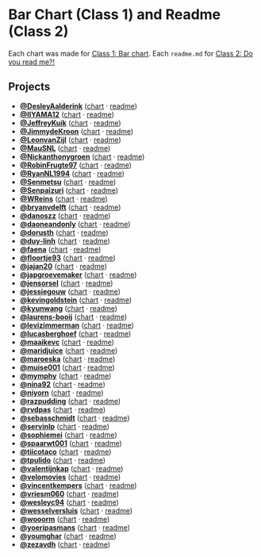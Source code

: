 # Bar Chart (Class 1) and Readme (Class 2)

Each chart was made for [Class 1: Bar chart](https://github.com/cmda-fe3x3/course-17-18/blob/master/class-1.md#bar-chart). Each `readme.md` for [Class 2: Do you read me?!](https://github.com/cmda-fe3x3/course-17-18/blob/master/class-2.md#do-you-read-me)

## Projects

-   [**@DesleyAalderink**](https://github.com/DesleyAalderink) ([chart](https://cmda-fe3x3.github.io/course-17-18/class-1-bar/DesleyAalderink) · [readme](https://github.com/cmda-fe3x3/course-17-18/blob/master/site/class-1-bar/DesleyAalderink#readme))
-   [**@IIYAMA12**](https://github.com/IIYAMA12) ([chart](https://cmda-fe3x3.github.io/course-17-18/class-1-bar/IIYAMA12) · [readme](https://github.com/cmda-fe3x3/course-17-18/blob/master/site/class-1-bar/IIYAMA12#readme))
-   [**@JeffreyKuik**](https://github.com/JeffreyKuik) ([chart](https://cmda-fe3x3.github.io/course-17-18/class-1-bar/JeffreyKuik) · [readme](https://github.com/cmda-fe3x3/course-17-18/blob/master/site/class-1-bar/JeffreyKuik#readme))
-   [**@JimmydeKroon**](https://github.com/JimmydeKroon) ([chart](https://cmda-fe3x3.github.io/course-17-18/class-1-bar/JimmydeKroon) · [readme](https://github.com/cmda-fe3x3/course-17-18/blob/master/site/class-1-bar/JimmydeKroon#readme))
-   [**@LeonvanZijl**](https://github.com/LeonvanZijl) ([chart](https://cmda-fe3x3.github.io/course-17-18/class-1-bar/LeonvanZijl) · [readme](https://github.com/cmda-fe3x3/course-17-18/blob/master/site/class-1-bar/LeonvanZijl#readme))
-   [**@MauSNL**](https://github.com/MauSNL) ([chart](https://cmda-fe3x3.github.io/course-17-18/class-1-bar/MauSNL) · [readme](https://github.com/cmda-fe3x3/course-17-18/blob/master/site/class-1-bar/MauSNL#readme))
-   [**@Nickanthonygroen**](https://github.com/Nickanthonygroen) ([chart](https://cmda-fe3x3.github.io/course-17-18/class-1-bar/Nickanthonygroen) · [readme](https://github.com/cmda-fe3x3/course-17-18/blob/master/site/class-1-bar/Nickanthonygroen#readme))
-   [**@RobinFrugte97**](https://github.com/RobinFrugte97) ([chart](https://cmda-fe3x3.github.io/course-17-18/class-1-bar/RobinFrugte97) · [readme](https://github.com/cmda-fe3x3/course-17-18/blob/master/site/class-1-bar/RobinFrugte97#readme))
-   [**@RyanNL1994**](https://github.com/RyanNL1994) ([chart](https://cmda-fe3x3.github.io/course-17-18/class-1-bar/RyanNL1994) · [readme](https://github.com/cmda-fe3x3/course-17-18/blob/master/site/class-1-bar/RyanNL1994#readme))
-   [**@Senmetsu**](https://github.com/Senmetsu) ([chart](https://cmda-fe3x3.github.io/course-17-18/class-1-bar/Senmetsu) · [readme](https://github.com/cmda-fe3x3/course-17-18/blob/master/site/class-1-bar/Senmetsu#readme))
-   [**@Senpaizuri**](https://github.com/Senpaizuri) ([chart](https://cmda-fe3x3.github.io/course-17-18/class-1-bar/Senpaizuri) · [readme](https://github.com/cmda-fe3x3/course-17-18/blob/master/site/class-1-bar/Senpaizuri#readme))
-   [**@WReins**](https://github.com/WReins) ([chart](https://cmda-fe3x3.github.io/course-17-18/class-1-bar/WReins) · [readme](https://github.com/cmda-fe3x3/course-17-18/blob/master/site/class-1-bar/WReins#readme))
-   [**@bryanvdelft**](https://github.com/bryanvdelft) ([chart](https://cmda-fe3x3.github.io/course-17-18/class-1-bar/bryanvdelft) · [readme](https://github.com/cmda-fe3x3/course-17-18/blob/master/site/class-1-bar/bryanvdelft#readme))
-   [**@danoszz**](https://github.com/danoszz) ([chart](https://cmda-fe3x3.github.io/course-17-18/class-1-bar/danoszz) · [readme](https://github.com/cmda-fe3x3/course-17-18/blob/master/site/class-1-bar/danoszz#readme))
-   [**@daoneandonly**](https://github.com/daoneandonly) ([chart](https://cmda-fe3x3.github.io/course-17-18/class-1-bar/daoneandonly) · [readme](https://github.com/cmda-fe3x3/course-17-18/blob/master/site/class-1-bar/daoneandonly#readme))
-   [**@dorusth**](https://github.com/dorusth) ([chart](https://cmda-fe3x3.github.io/course-17-18/class-1-bar/dorusth) · [readme](https://github.com/cmda-fe3x3/course-17-18/blob/master/site/class-1-bar/dorusth#readme))
-   [**@duy-linh**](https://github.com/duy-linh) ([chart](https://cmda-fe3x3.github.io/course-17-18/class-1-bar/duy-linh) · [readme](https://github.com/cmda-fe3x3/course-17-18/blob/master/site/class-1-bar/duy-linh#readme))
-   [**@faena**](https://github.com/faena) ([chart](https://cmda-fe3x3.github.io/course-17-18/class-1-bar/faena) · [readme](https://github.com/cmda-fe3x3/course-17-18/blob/master/site/class-1-bar/faena#readme))
-   [**@floortje93**](https://github.com/floortje93) ([chart](https://cmda-fe3x3.github.io/course-17-18/class-1-bar/floortje93) · [readme](https://github.com/cmda-fe3x3/course-17-18/blob/master/site/class-1-bar/floortje93#readme))
-   [**@jajan20**](https://github.com/jajan20) ([chart](https://cmda-fe3x3.github.io/course-17-18/class-1-bar/jajan20) · [readme](https://github.com/cmda-fe3x3/course-17-18/blob/master/site/class-1-bar/jajan20#readme))
-   [**@japgroevemaker**](https://github.com/japgroevemaker) ([chart](https://cmda-fe3x3.github.io/course-17-18/class-1-bar/japgroevemaker) · [readme](https://github.com/cmda-fe3x3/course-17-18/blob/master/site/class-1-bar/japgroevemaker#readme))
-   [**@jensorsel**](https://github.com/jensorsel) ([chart](https://cmda-fe3x3.github.io/course-17-18/class-1-bar/jensorsel) · [readme](https://github.com/cmda-fe3x3/course-17-18/blob/master/site/class-1-bar/jensorsel#readme))
-   [**@jessiegouw**](https://github.com/jessiegouw) ([chart](https://cmda-fe3x3.github.io/course-17-18/class-1-bar/jessiegouw) · [readme](https://github.com/cmda-fe3x3/course-17-18/blob/master/site/class-1-bar/jessiegouw#readme))
-   [**@kevingoldstein**](https://github.com/kevingoldstein) ([chart](https://cmda-fe3x3.github.io/course-17-18/class-1-bar/kevingoldstein) · [readme](https://github.com/cmda-fe3x3/course-17-18/blob/master/site/class-1-bar/kevingoldstein#readme))
-   [**@kyunwang**](https://github.com/kyunwang) ([chart](https://cmda-fe3x3.github.io/course-17-18/class-1-bar/kyunwang) · [readme](https://github.com/cmda-fe3x3/course-17-18/blob/master/site/class-1-bar/kyunwang#readme))
-   [**@laurens-booij**](https://github.com/laurens-booij) ([chart](https://cmda-fe3x3.github.io/course-17-18/class-1-bar/laurens-booij) · [readme](https://github.com/cmda-fe3x3/course-17-18/blob/master/site/class-1-bar/laurens-booij#readme))
-   [**@levizimmerman**](https://github.com/levizimmerman) ([chart](https://cmda-fe3x3.github.io/course-17-18/class-1-bar/levizimmerman) · [readme](https://github.com/cmda-fe3x3/course-17-18/blob/master/site/class-1-bar/levizimmerman#readme))
-   [**@lucasberghoef**](https://github.com/lucasberghoef) ([chart](https://cmda-fe3x3.github.io/course-17-18/class-1-bar/lucasberghoef) · [readme](https://github.com/cmda-fe3x3/course-17-18/blob/master/site/class-1-bar/lucasberghoef#readme))
-   [**@maaikevc**](https://github.com/maaikevc) ([chart](https://cmda-fe3x3.github.io/course-17-18/class-1-bar/maaikevc) · [readme](https://github.com/cmda-fe3x3/course-17-18/blob/master/site/class-1-bar/maaikevc#readme))
-   [**@maridjuice**](https://github.com/maridjuice) ([chart](https://cmda-fe3x3.github.io/course-17-18/class-1-bar/maridjuice) · [readme](https://github.com/cmda-fe3x3/course-17-18/blob/master/site/class-1-bar/maridjuice#readme))
-   [**@maroeska**](https://github.com/maroeska) ([chart](https://cmda-fe3x3.github.io/course-17-18/class-1-bar/maroeska) · [readme](https://github.com/cmda-fe3x3/course-17-18/blob/master/site/class-1-bar/maroeska#readme))
-   [**@muise001**](https://github.com/muise001) ([chart](https://cmda-fe3x3.github.io/course-17-18/class-1-bar/muise001) · [readme](https://github.com/cmda-fe3x3/course-17-18/blob/master/site/class-1-bar/muise001#readme))
-   [**@mymphy**](https://github.com/mymphy) ([chart](https://cmda-fe3x3.github.io/course-17-18/class-1-bar/mymphy) · [readme](https://github.com/cmda-fe3x3/course-17-18/blob/master/site/class-1-bar/mymphy#readme))
-   [**@nina92**](https://github.com/nina92) ([chart](https://cmda-fe3x3.github.io/course-17-18/class-1-bar/nina92) · [readme](https://github.com/cmda-fe3x3/course-17-18/blob/master/site/class-1-bar/nina92#readme))
-   [**@niyorn**](https://github.com/niyorn) ([chart](https://cmda-fe3x3.github.io/course-17-18/class-1-bar/niyorn) · [readme](https://github.com/cmda-fe3x3/course-17-18/blob/master/site/class-1-bar/niyorn#readme))
-   [**@razpudding**](https://github.com/razpudding) ([chart](https://cmda-fe3x3.github.io/course-17-18/class-1-bar/razpudding) · [readme](https://github.com/cmda-fe3x3/course-17-18/blob/master/site/class-1-bar/razpudding#readme))
-   [**@rvdpas**](https://github.com/rvdpas) ([chart](https://cmda-fe3x3.github.io/course-17-18/class-1-bar/rvdpas) · [readme](https://github.com/cmda-fe3x3/course-17-18/blob/master/site/class-1-bar/rvdpas#readme))
-   [**@sebasschmidt**](https://github.com/sebasschmidt) ([chart](https://cmda-fe3x3.github.io/course-17-18/class-1-bar/sebasschmidt) · [readme](https://github.com/cmda-fe3x3/course-17-18/blob/master/site/class-1-bar/sebasschmidt#readme))
-   [**@servinlp**](https://github.com/servinlp) ([chart](https://cmda-fe3x3.github.io/course-17-18/class-1-bar/servinlp) · [readme](https://github.com/cmda-fe3x3/course-17-18/blob/master/site/class-1-bar/servinlp#readme))
-   [**@sophiemei**](https://github.com/sophiemei) ([chart](https://cmda-fe3x3.github.io/course-17-18/class-1-bar/sophiemei) · [readme](https://github.com/cmda-fe3x3/course-17-18/blob/master/site/class-1-bar/sophiemei#readme))
-   [**@spaarwt001**](https://github.com/spaarwt001) ([chart](https://cmda-fe3x3.github.io/course-17-18/class-1-bar/spaarwt001) · [readme](https://github.com/cmda-fe3x3/course-17-18/blob/master/site/class-1-bar/spaarwt001#readme))
-   [**@tiicotaco**](https://github.com/tiicotaco) ([chart](https://cmda-fe3x3.github.io/course-17-18/class-1-bar/tiicotaco) · [readme](https://github.com/cmda-fe3x3/course-17-18/blob/master/site/class-1-bar/tiicotaco#readme))
-   [**@tpulido**](https://github.com/tpulido) ([chart](https://cmda-fe3x3.github.io/course-17-18/class-1-bar/tpulido) · [readme](https://github.com/cmda-fe3x3/course-17-18/blob/master/site/class-1-bar/tpulido#readme))
-   [**@valentijnkap**](https://github.com/valentijnkap) ([chart](https://cmda-fe3x3.github.io/course-17-18/class-1-bar/valentijnkap) · [readme](https://github.com/cmda-fe3x3/course-17-18/blob/master/site/class-1-bar/valentijnkap#readme))
-   [**@velomovies**](https://github.com/velomovies) ([chart](https://cmda-fe3x3.github.io/course-17-18/class-1-bar/velomovies) · [readme](https://github.com/cmda-fe3x3/course-17-18/blob/master/site/class-1-bar/velomovies#readme))
-   [**@vincentkempers**](https://github.com/vincentkempers) ([chart](https://cmda-fe3x3.github.io/course-17-18/class-1-bar/vincentkempers) · [readme](https://github.com/cmda-fe3x3/course-17-18/blob/master/site/class-1-bar/vincentkempers#readme))
-   [**@vriesm060**](https://github.com/vriesm060) ([chart](https://cmda-fe3x3.github.io/course-17-18/class-1-bar/vriesm060) · [readme](https://github.com/cmda-fe3x3/course-17-18/blob/master/site/class-1-bar/vriesm060#readme))
-   [**@wesleyc94**](https://github.com/wesleyc94) ([chart](https://cmda-fe3x3.github.io/course-17-18/class-1-bar/wesleyc94) · [readme](https://github.com/cmda-fe3x3/course-17-18/blob/master/site/class-1-bar/wesleyc94#readme))
-   [**@wesselversluis**](https://github.com/wesselversluis) ([chart](https://cmda-fe3x3.github.io/course-17-18/class-1-bar/wesselversluis) · [readme](https://github.com/cmda-fe3x3/course-17-18/blob/master/site/class-1-bar/wesselversluis#readme))
-   [**@wooorm**](https://github.com/wooorm) ([chart](https://cmda-fe3x3.github.io/course-17-18/class-1-bar/wooorm) · [readme](https://github.com/cmda-fe3x3/course-17-18/blob/master/site/class-1-bar/wooorm#readme))
-   [**@yoeripasmans**](https://github.com/yoeripasmans) ([chart](https://cmda-fe3x3.github.io/course-17-18/class-1-bar/yoeripasmans) · [readme](https://github.com/cmda-fe3x3/course-17-18/blob/master/site/class-1-bar/yoeripasmans#readme))
-   [**@youmghar**](https://github.com/youmghar) ([chart](https://cmda-fe3x3.github.io/course-17-18/class-1-bar/youmghar) · [readme](https://github.com/cmda-fe3x3/course-17-18/blob/master/site/class-1-bar/youmghar#readme))
-   [**@zezavdh**](https://github.com/zezavdh) ([chart](https://cmda-fe3x3.github.io/course-17-18/class-1-bar/zezavdh) · [readme](https://github.com/cmda-fe3x3/course-17-18/blob/master/site/class-1-bar/zezavdh#readme))
